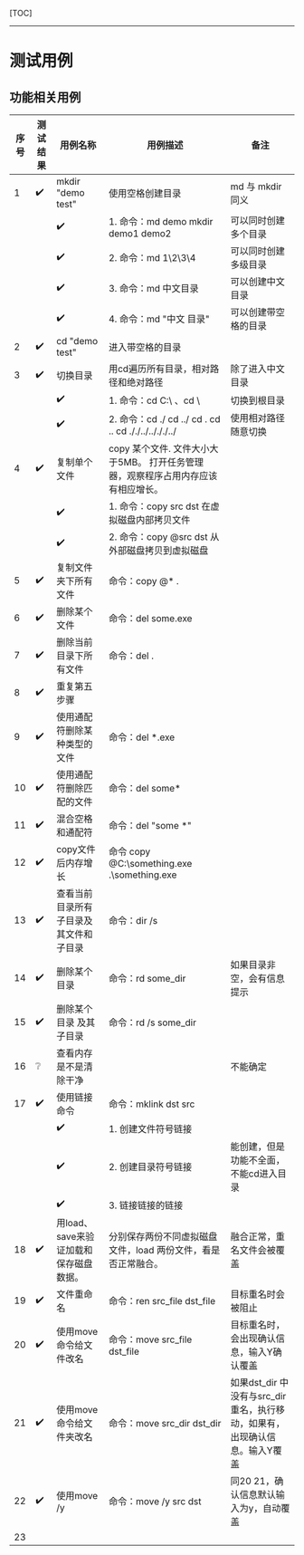 [TOC]

---

# 测试用例

## 功能相关用例

| 序号 | 测试结果           | 用例名称                               | 用例描述                                                     | 备注                                                         |
| ---- | ------------------ | -------------------------------------- | ------------------------------------------------------------ | ------------------------------------------------------------ |
| 1    | :heavy_check_mark: | mkdir "demo test"                      | 使用空格创建目录                                             | md 与 mkdir 同义                                             |
|      |                    | :heavy_check_mark:                     | 1. 命令：md demo      mkdir demo1 demo2                      | 可以同时创建多个目录                                         |
|      |                    | :heavy_check_mark:                     | 2. 命令：md 1\2\3\4                                          | 可以同时创建多级目录                                         |
|      |                    | :heavy_check_mark:                     | 3. 命令：md 中文目录                                         | 可以创建中文目录                                             |
|      |                    | :heavy_check_mark:                     | 4. 命令：md "中文   目录"                                    | 可以创建带空格的目录                                         |
| 2    | :heavy_check_mark: | cd "demo test"                         | 进入带空格的目录                                             |                                                              |
| 3    | :heavy_check_mark: | 切换目录                               | 用cd遍历所有目录，相对路径和绝对路径                         | 除了进入中文目录                                             |
|      |                    | :heavy_check_mark:                     | 1. 命令：cd C:\ 、cd \                                       | 切换到根目录                                                 |
|      |                    | :heavy_check_mark:                     | 2. 命令：cd ./    cd ../    cd .   cd ..   cd ././../../././../ | 使用相对路径随意切换                                         |
| 4    | :heavy_check_mark: | 复制单个文件                           | copy 某个文件. 文件大小大于5MB。 打开任务管理器，观察程序占用内存应该有相应增长。 |                                                              |
|      |                    | :heavy_check_mark:                     | 1. 命令：copy src dst 在虚拟磁盘内部拷贝文件                 |                                                              |
|      |                    | :heavy_check_mark:                     | 2. 命令：copy @src dst 从外部磁盘拷贝到虚拟磁盘              |                                                              |
| 5    | :heavy_check_mark: | 复制文件夹下所有文件                   | 命令：copy @* .                                              |                                                              |
| 6    | :heavy_check_mark: | 删除某个文件                           | 命令：del some.exe                                           |                                                              |
| 7    | :heavy_check_mark: | 删除当前目录下所有文件                 | 命令：del .                                                  |                                                              |
| 8    | :heavy_check_mark: | 重复第五步骤                           |                                                              |                                                              |
| 9    | :heavy_check_mark: | 使用通配符删除某种类型的文件           | 命令：del *.exe                                              |                                                              |
| 10   | :heavy_check_mark: | 使用通配符删除匹配的文件               | 命令：del some*                                              |                                                              |
| 11   | :heavy_check_mark: | 混合空格和通配符                       | 命令：del "some *"                                           |                                                              |
| 12   | :heavy_check_mark: | copy文件后内存增长                     | 命令 copy @C:\something.exe .\something.exe                  |                                                              |
| 13   | :heavy_check_mark: | 查看当前目录所有子目录及其文件和子目录 | 命令：dir /s                                                 |                                                              |
| 14   | :heavy_check_mark: | 删除某个目录                           | 命令：rd some_dir                                            | 如果目录非空，会有信息提示                                   |
| 15   | :heavy_check_mark: | 删除某个目录 及其子目录                | 命令：rd /s some_dir                                         |                                                              |
| 16   | :grey_question:    | 查看内存是不是清除干净                 |                                                              | 不能确定                                                     |
| 17   | :heavy_check_mark: | 使用链接命令                           | 命令：mklink dst src                                         |                                                              |
|      |                    | :heavy_check_mark:                     | 1. 创建文件符号链接                                          |                                                              |
|      |                    | :heavy_check_mark:                     | 2. 创建目录符号链接                                          | 能创建，但是功能不全面，不能cd进入目录                       |
|      |                    | :heavy_check_mark:                     | 3. 链接链接的链接                                            |                                                              |
| 18   | :heavy_check_mark: | 用load、save来验证加载和保存磁盘数据。 | 分别保存两份不同虚拟磁盘文件，load 两份文件，看是否正常融合。 | 融合正常，重名文件会被覆盖                                   |
| 19   | :heavy_check_mark: | 文件重命名                             | 命令：ren src_file dst_file                                  | 目标重名时会被阻止                                           |
| 20   | :heavy_check_mark: | 使用move命令给文件改名                 | 命令：move src_file dst_file                                 | 目标重名时，会出现确认信息，输入Y确认覆盖                    |
| 21   | :heavy_check_mark: | 使用move命令给文件夹改名               | 命令：move src_dir dst_dir                                   | 如果dst_dir 中没有与src_dir重名，执行移动，如果有，出现确认信息。输入Y覆盖 |
| 22   | :heavy_check_mark: | 使用move /y                            | 命令：move /y src dst                                        | 同20 21，确认信息默认输入为y，自动覆盖                       |
| 23   |                    |                                        |                                                              |                                                              |